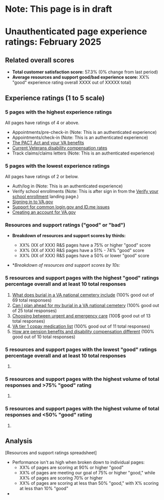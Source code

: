 # Note: This page is in draft
# Unauthenticated page experience ratings: February 2025
## Related overall scores
- **Total customer satisfaction score:** 57.3% (0% change from last period)
- **Average resources and support good/bad experience score:** XX% "good" experience rating overall XXXX out of XXXXX total)

## Experience ratings (1 to 5 scale)

### 5 pages with the highest experience ratings 
All pages have ratings of 4 or above.
- Appointments/pre-check-in (Note: This is an authenticated experience)
- Appointments/check-in (Note: This is an authenticated experience)
- [The PACT Act and your VA benefits](https://www.va.gov/resources/the-pact-act-and-your-va-benefits/)
- [Current Veterans disability compensation rates](https://www.va.gov/disability/compensation-rates/veteran-rates/)
- Track claims/claims letters (Note: This is an authenticated experience)
      
### 5 pages with the lowest experience ratings
All pages have ratings of 2 or below.
- Auth/log in (Note: This is an authenticated experience)
- Verify school enrollments (Note: This is after sign in from the [Verify your school enrollment](https://www.va.gov/education/verify-school-enrollment/) landing page.)
- [Signing in to VA.gov](https://www.va.gov/resources/signing-in-to-vagov/)
- [Support for common login.gov and ID.me issues](https://www.va.gov/resources/support-for-common-logingov-and-idme-issues/)
- [Creating an account for VA.gov](https://www.va.gov/resources/creating-an-account-for-vagov/)
  
### Resources and support ratings ("good" or "bad")

- **Breakdown of resources and support scores by thirds:**
  - XX% (XX of XXX) R&S pages have a 75% or higher "good" score
  - XX% (XX of XXX) R&S pages have a 51% - 74% "good" score
  - XX% (XX of XXX) R&S pages have a 50% or lower "good" score
    
- **Breakdown of resources and support scores by 10s:*

### 5 resources and support pages with the highest "good" ratings percentage overall and at least 10 total responses

1. [What does burial in a VA national cemetery include](https://www.va.gov/resources/what-does-burial-in-a-va-national-cemetery-include/) (100% good out of 69 total responses)
2. [Can I plan ahead for my burial in a VA national cemetery](https://www.va.gov/resources/can-i-plan-ahead-for-my-burial-in-a-va-national-cemetery/) (100% good out of 25 total responses)
3. [Choosing between urgent and emergency care](https://www.va.gov/resources/choosing-between-urgent-and-emergency-care/) (100$ good out of 13 total responses)
4. [VA tier 1 copay medication list](https://www.va.gov/resources/va-tier-1-copay-medication-list/) (100% good out of 11 total responses)
5. [How are pension benefits and disability compensation different](https://www.va.gov/resources/how-are-pension-benefits-and-disability-compensation-different/) (100% good out of 10 total responses)
   
### 5 resources and support pages with the lowest "good" ratings percentage overall and at least 10 total responses

1.     
### 5 resources and support pages with the highest volume of total responses and >75% "good" rating

1.      
### 5 resources and support pages with the highest volume of total responses and <50% "good" rating

1.    
## Analysis
[Resources and support ratings spreadsheet]
- Performance isn't as high when broken down to individual pages:
  - XX% of pages are scoring at 90% or higher "good"
  - XX% of pages are meeting our goal of 75% or higher "good," while XX% of pages are scoring 70% or higher
  - XX% of pages are scoring at less than 50% "good," with X% scoring at less than 10% "good" 
- 
